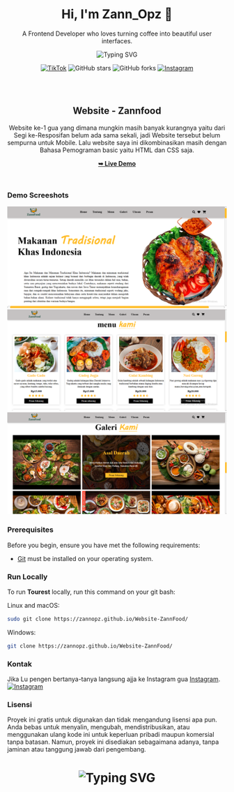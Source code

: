 <div align="center">
<h1 align="center">Hi, I'm Zann_Opz 👋</h1>
<p align="center">A Frontend Developer who loves turning coffee into beautiful user interfaces.</p>

<p align="center">
  <img src="https://readme-typing-svg.demolab.com?font=Fira+Code&size=20&pause=1000&center=true&vCenter=true&width=435&lines=Frontend+Developer;HTML+%7C+CSS+%7C+Three.js+Lover;Let's+build+cool+stuff+together!" alt="Typing SVG" />
</p>

  [![TikTok](https://img.shields.io/badge/TikTok-%40zannopz-000000?style=for-the-badge&logo=tiktok&logoColor=white)](https://www.tiktok.com/@zannopz?is_from_webapp=1&sender_device=pc)
  ![GitHub stars](https://img.shields.io/github/stars/codewithsadee/tourest?style=social)
  ![GitHub forks](https://img.shields.io/github/forks/codewithsadee/tourest?style=social)
[![Instagram](https://img.shields.io/badge/Instagram-%40zann__opz-E4405F?style=for-the-badge&logo=instagram&logoColor=white)](https://www.instagram.com/zann_opz/)

  <br />
  <br />

  <h2 align="center">Website - Zannfood</h2>

  Website ke-1 gua yang dimana mungkin masih banyak kurangnya yaitu dari Segi ke-Resposifan belum ada sama sekali, 
  jadi Website tersebut belum sempurna untuk Mobile.
  Lalu website saya ini dikombinasikan masih dengan Bahasa Pemograman basic yaitu HTML dan CSS saja.

  <a href="https://zannopz.github.io/Website-ZannFood/"><strong>➥ Live Demo</strong></a>

</div>

<br />

### Demo Screeshots

![Tourest Desktop Demo](./PNG/zannfood1.png "Desktop Demo")
![Tourest Desktop Demo](./PNG/zannfood2.png "Desktop Demo")
![Tourest Desktop Demo](./PNG/zannfood3.png "Desktop Demo")

### Prerequisites

Before you begin, ensure you have met the following requirements:

* [Git](https://git-scm.com/downloads "Download Git") must be installed on your operating system.

### Run Locally

To run **Tourest** locally, run this command on your git bash:

Linux and macOS:

```bash
sudo git clone https://zannopz.github.io/Website-ZannFood/
```

Windows:

```bash
git clone https://zannopz.github.io/Website-ZannFood/
```

### Kontak

Jika Lu pengen bertanya-tanya langsung ajja ke Instagram gua [Instagram](https://www.instagram.com/zann_opz/). [![Instagram](https://img.shields.io/badge/Instagram-@zann__opz-E4405F?style=for-the-badge&logo=instagram&logoColor=white)](https://www.instagram.com/zann_opz/)


### Lisensi

Proyek ini gratis untuk digunakan dan tidak mengandung lisensi apa pun.
Anda bebas untuk menyalin, mengubah, mendistribusikan, atau menggunakan ulang kode ini untuk keperluan pribadi maupun komersial tanpa batasan. Namun, proyek ini disediakan sebagaimana adanya, tanpa jaminan atau tanggung jawab dari pengembang.

<h1 align="center">
  <img src="https://readme-typing-svg.demolab.com?font=Fira+Code&weight=700&pause=1000&color=00F5FF&vCenter=true&width=435&lines=👾+Welcome+to+my+Neon+World...;⚡+I'm+YourUsername+the+Code+Ronin.;🦾+Cyberpunk+Dev+%7C+Anime+Fan+%7C+Night+Coder" alt="Typing SVG" />
</h1>
